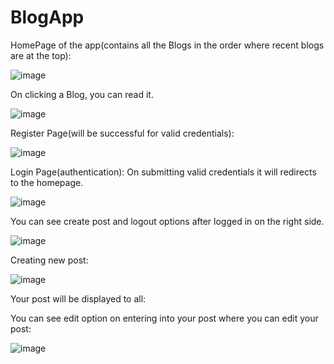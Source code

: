 # BlogApp

HomePage of the app(contains all the Blogs in the order where recent blogs are at the top):

![image](https://github.com/r-abinaya/BlogApp/assets/105599764/fa376d8f-b788-4b6f-bfec-18ea390b9e9a)

On clicking a Blog, you can read it.

![image](https://github.com/r-abinaya/BlogApp/assets/105599764/c1127ef2-365a-4f69-a066-f797a9fbaf51)

Register Page(will be successful for valid credentials):

![image](https://github.com/r-abinaya/BlogApp/assets/105599764/75af667a-4453-41d2-a477-1f6d71db9e3a)

Login Page(authentication):
On submitting valid credentials it will redirects to the homepage.

![image](https://github.com/r-abinaya/BlogApp/assets/105599764/7f31d64c-f772-42d0-8b62-26d4b58494f4)

You can see create post and logout options after logged in on the right side.

![image](https://github.com/r-abinaya/BlogApp/assets/105599764/fd966092-1b3d-4a4b-ba0b-fe223fe81848)

Creating new post:

![image](https://github.com/r-abinaya/BlogApp/assets/105599764/73afa0fd-c4df-4993-b313-00677ad5b1a7)

Your post will be displayed to all:


You can see edit option on entering into your post where you can edit your post:

![image](https://github.com/r-abinaya/BlogApp/assets/105599764/45ff375b-d166-4479-9280-d150b69ab320)


